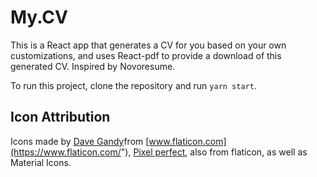 # My.CV

This is a React app that generates a CV for you based on your own customizations, and uses React-pdf to provide a download of this generated CV. Inspired by Novoresume. 

To run this project, clone the repository and run `yarn start`. 

## Icon Attribution

Icons made by [Dave Gandy]("https://www.flaticon.com/authors/dave-gandy")from [www.flaticon.com](https://www.flaticon.com/"), [Pixel perfect]("https://www.flaticon.com/authors/pixel-perfect"), also from flaticon, as well as Material Icons.



